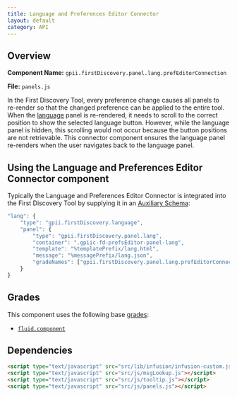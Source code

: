```yaml
---
title: Language and Preferences Editor Connector
layout: default
category: API
---
```


## Overview

**Component Name:** `gpii.firstDiscovery.panel.lang.prefEditorConnection`

**File:** `panels.js`

In the First Discovery Tool,
every preference change causes all panels to re-render so that the changed preference can be
applied to the entire tool.
When the [language](lang.md) panel is re-rendered, it needs to scroll to the correct position
to show the selected language button. However, while the language panel is hidden, this scrolling
would not occur because the button positions are not retrievable. This connector component ensures
the language panel re-renders when the user navigates back to the language panel.

## Using the Language and Preferences Editor Connector component

Typically the Language and Preferences Editor Connector is integrated into the First Discovery Tool
by supplying it in an
[Auxiliary Schema](http://docs.fluidproject.org/infusion/development/AuxiliarySchemaForPreferencesFramework.html):

```javascript
"lang": {
    "type": "gpii.firstDiscovery.language",
    "panel": {
        "type": "gpii.firstDiscovery.panel.lang",
        "container": ".gpiic-fd-prefsEditor-panel-lang",
        "template": "%templatePrefix/lang.html",
        "message": "%messagePrefix/lang.json",
        "gradeNames": ["gpii.firstDiscovery.panel.lang.prefEditorConnection"]
    }
}
```

## Grades

This component uses the following base
[grades](http://docs.fluidproject.org/infusion/development/ComponentGrades.html):

* [`fluid.component`](http://docs.fluidproject.org/infusion/development/ComponentGrades.html)

## Dependencies

```html
<script type="text/javascript" src="src/lib/infusion/infusion-custom.js"></script>
<script type="text/javascript" src="src/js/msgLookup.js"></script>
<script type="text/javascript" src="src/js/tooltip.js"></script>
<script type="text/javascript" src="src/js/panels.js"></script>
```

